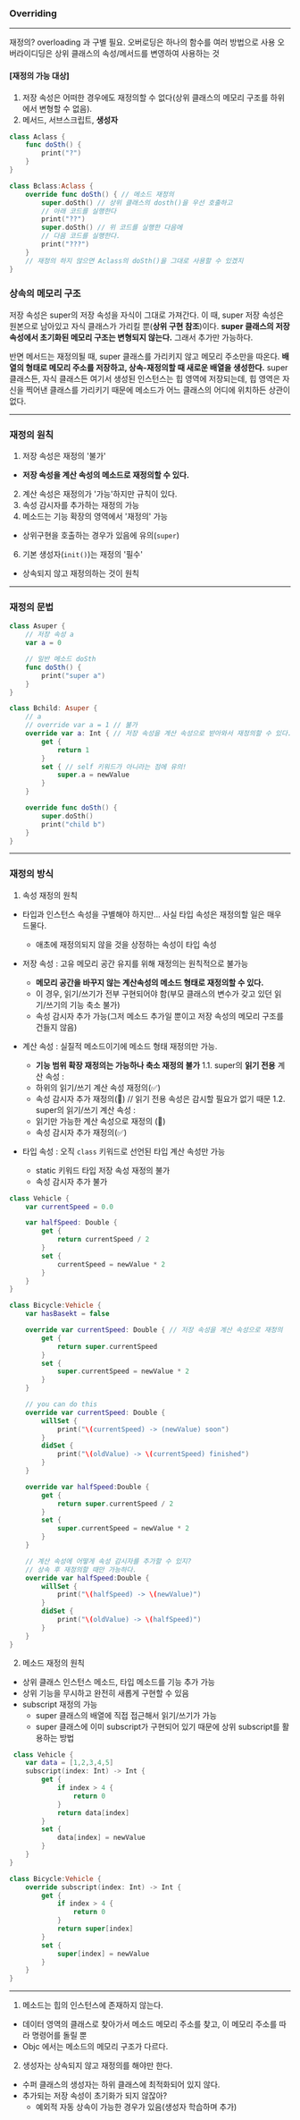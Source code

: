 ### Overriding
---
재정의?
overloading 과 구별 필요. 오버로딩은 하나의 함수를 여러 방법으로 사용
오버라이디딩은 상위 클래스의 속성/메서드를 변영하여 사용하는 것

#### [재정의 가능 대상]
1. 저장 속성은 어떠한 경우에도 재정의할 수 없다(상위 클래스의 메모리 구조를 하위에서 변형할 수 없음).
2. 메서드, 서브스크립트, **생성자**

```swift
class Aclass {
    func doSth() {
        print("?")
    }
}

class Bclass:Aclass {
    override func doSth() { // 메소드 재정의
        super.doSth() // 상위 클래스의 dosth()을 우선 호출하고
        // 아래 코드를 실행한다
        print("??")
        super.doSth() // 위 코드를 실행한 다음에
        // 다음 코드를 실행한다.
        print("???")
    }
    // 재정의 하지 않으면 Aclass의 doSth()을 그대로 사용할 수 있겠지
}
```
### 상속의 메모리 구조
저장 속성은 super의 저장 속성을 자식이 그대로 가져간다.
이 때, super 저장 속성은 원본으로 남아있고 자식 클래스가 가리킬 뿐(**상위 구현 참조**)이다.
**super 클래스의 저장 속성에서 초기화된 메모리 구조는 변형되지 않는다.**
그래서 추가만 가능하다.

반면 메서드는 재정의될 때, super 클래스를 가리키지 않고 메모리 주소만을 따온다.
**배열의 형태로 메모리 주소를 저장하고, 상속-재정의할 때 새로운 배열을 생성한다.**
super 클래스든, 자식 클래스든 여기서 생성된 인스턴스는 힙 영역에 저장되는데,
힙 영역은 자신을 찍어낸 클래스를 가리키기 때문에 메소드가 어느 클래스의 어디에 위치하든 상관이 없다.

---
### 재정의 원칙

1. 저장 속성은 재정의 '불가'
- **저장 속성을 계산 속성의 메소드로 재정의할 수 있다.**
2. 계산 속성은 재정의가 '가능'하지만 규칙이 있다.
4. 속성 감시자를 추가하는 재정의 가능
5. 메소드는 기능 확장의 영역에서 '재정의' 가능
- 상위구현을 호출하는 경우가 있음에 유의(`super`)
6. 기본 생성자(`init()`)는 재정의 '필수'
- 상속되지 않고 재정의하는 것이 원칙
 

---
### 재정의 문법

```swift
class Asuper {
    // 저장 속성 a
    var a = 0

    // 일반 메소드 doSth
    func doSth() {
        print("super a")
    }
}

class Bchild: Asuper {
    // a
    // override var a = 1 // 불가
    override var a: Int { // 저장 속성을 계산 속성으로 받아와서 재정의할 수 있다.
        get {
            return 1
        }
        set { // self 키워드가 아니라는 점에 유의!
            super.a = newValue
        }
    }

    override func doSth() {
        super.doSth()
        print("child b")
    }
}
```
---

### 재정의 방식
1. 속성 재정의 원칙
- 타입과 인스턴스 속성을 구별해야 하지만... 사실 타입 속성은 재정의할 일은 매우 드물다.
    + 애초에 재정의되지 않을 것을 상정하는 속성이 타입 속성
- 저장 속성 : 고유 메모리 공간 유지를 위해 재정의는 원칙적으로 불가능
    + **메모리 공간을 바꾸지 않는 계산속성의 메소드 형태로 재정의할 수 있다.**
    + 이 경우, 읽기/쓰기가 전부 구현되어야 함(부모 클래스의 변수가 갖고 있던 읽기/쓰기의 기능 축소 불가)
    + 속성 감시자 추가 가능(그저 메소드 추가일 뿐이고 저장 속성의 메모리 구조를 건들지 않음)
    
- 계산 속성 : 실질적 메소드이기에 메소드 형태 재정의만 가능.
    + **기능 범위 확장 재정의는 가능하나 축소 재정의 불가**
    1.1. super의 **읽기 전용** 계산 속성 :
    + 하위의 읽기/쓰기 계산 속성 재정의(✅)
    + 속성 감시자 추가 재정의(🚫) // 읽기 전용 속성은 감시할 필요가 없기 때문
    1.2. super의 읽기/쓰기 계산 속성 :
    + 읽기만 가능한 계산 속성으로 재정의 (🚫)
    + 속성 감시자 추가 재정의(✅)
    
- 타입 속성 : 오직 `class` 키워드로 선언된 타입 계산 속성만 가능
    + static 키워드 타입 저장 속성 재정의 불가
    + 속성 감시자 추가 불가

```swift
class Vehicle {
    var currentSpeed = 0.0

    var halfSpeed: Double {
        get {
            return currentSpeed / 2
        }
        set {
            currentSpeed = newValue * 2
        }
    }
}

class Bicycle:Vehicle {
    var hasBasekt = false

    override var currentSpeed: Double { // 저장 속성을 계산 속성으로 재정의
        get {
            return super.currentSpeed
        }
        set {
            super.currentSpeed = newValue * 2
        }
    }

    // you can do this
    override var currentSpeed: Double {
        willSet {
            print("\(currentSpeed) -> (newValue) soon")
        }
        didSet {
            print("\(oldValue) -> \(currentSpeed) finished")
        }
    }

    override var halfSpeed:Double {
        get {
            return super.currentSpeed / 2
        }
        set {
            super.currentSpeed = newValue * 2
        }
    }

    // 계산 속성에 어떻게 속성 감시자를 추가할 수 있지?
    // 상속 후 재정의할 때만 가능하다.
    override var halfSpeed:Double {
        willSet {
            print("\(halfSpeed) -> \(newValue)")
        }
        didSet {
            print("\(oldValue) -> \(halfSpeed)")
        }
    }
}
```

2. 메소드 재정의 원칙
- 상위 클래스 인스턴스 메소드, 타입 메소드를 기능 추가 가능
- 상위 기능을 무시하고 완전히 새롭게 구현할 수 있음
- subscript 재정의 가능
    + super 클래스의 배열에 직접 접근해서 읽기/쓰기가 가능
    + super 클래스에 이미 subscript가 구현되어 있기 때문에 상위 subscript를 활용하는 방법

```swift
 class Vehicle {
    var data = [1,2,3,4,5]
    subscript(index: Int) -> Int {
        get {
            if index > 4 {
                return 0
            }
            return data[index]
        }
        set {
            data[index] = newValue
        }
    }
}

class Bicycle:Vehicle {
    override subscript(index: Int) -> Int {
        get {
            if index > 4 {
                return 0
            }
            return super[index]
        }
        set {
            super[index] = newValue
        }
    }
}
```
---

1. 메소드는 힙의 인스턴스에 존재하지 않는다.
- 데이터 영역의 클래스로 찾아가서 메소드 메모리 주소를 찾고, 이 메모리 주소를 따라 명령어를 돌릴 뿐
- Objc 에서는 메소드의 메모리 구조가 다르다.

2. 생성자는 상속되지 않고 재정의를 해야만 한다.
- 수퍼 클래스의 생성자는 하위 클래스에 최적화되어 있지 않다.
- 추가되는 저장 속성이 초기화가 되지 않잖아?
    + 예외적 자동 상속이 가능한 경우가 있음(생성자 학습하며 추가)